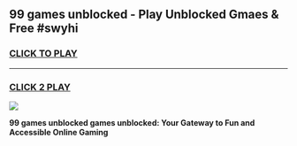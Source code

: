
## 99 games unblocked - Play Unblocked Gmaes & Free #swyhi
<h3>
<a href="https://premium.freeplayer.one?title=99_games_unblocked&ref=01M">CLICK TO PLAY</a></h3>
<hr>

<h3>
<a href="https://premium.freeplayer.one?title=99_games_unblocked&ref=01M">CLICK 2 PLAY</a>
  
</h3>

<a href="https://premium.freeplayer.one?title=99_games_unblocked&ref=01M"><img src="https://clearcache.store/games.png"></a>


**99 games unblocked games unblocked: Your Gateway to Fun and Accessible Online Gaming**
